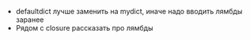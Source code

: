 * defaultdict лучше заменить на mydict, иначе надо вводить лямбды заранее
* Рядом с closure рассказать про лямбды
